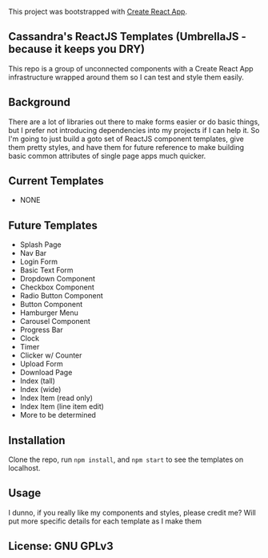 This project was bootstrapped with [Create React App](https://github.com/facebook/create-react-app).

## Cassandra's ReactJS Templates (UmbrellaJS - because it keeps you DRY)

This repo is a group of unconnected components with a Create React App infrastructure wrapped around them so I can test and style them easily.

## Background

There are a lot of libraries out there to make forms easier or do basic things, but I prefer not introducing dependencies into my projects if I can help it.  So I'm going to just build a goto set of ReactJS component templates, give them pretty styles, and have them for future reference to make building
basic common attributes of single page apps much quicker.

## Current Templates
- NONE

## Future Templates
- Splash Page
- Nav Bar
- Login Form
- Basic Text Form
- Dropdown Component
- Checkbox Component
- Radio Button Component
- Button Component
- Hamburger Menu
- Carousel Component
- Progress Bar
- Clock
- Timer
- Clicker w/ Counter
- Upload Form
- Download Page
- Index (tall)
- Index (wide)
- Index Item (read only)
- Index Item (line item edit)
- More to be determined

## Installation

Clone the repo, run ```npm install```, and ```npm start``` to see the templates on localhost.

## Usage
I dunno, if you really like my components and styles, please credit me?  Will put more specific details for each template as I make them

## License: GNU GPLv3






